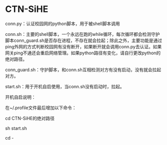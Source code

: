 # CTN-SiHE

conn.py：认证校园网的python脚本，用于被shell脚本调用

conn.sh：主要的shell脚本，一个永远在跑的while循环，每次循环都会检测守护脚本conn_guard.sh是否存在进程，不存在就会拉起；除此之外，主要功能是通过ping外网的方式判断校园网有没有断开，如果断开就会调用conn.py去认证。如果网关ping不通还会重启网络管理。如果python路径有变化，请自行更改python的绝对路径。

conn_guard.sh：守护脚本，和conn.sh互相检测对方有没有启动，没有就会拉起对方。

start.sh：用于开机自启使用，当conn.sh没有启动时，拉起。

开机自启说明：

在~/.profile文件最后增加以下命令：

cd CTN-SiHE的绝对路径

sh start.sh

cd -
